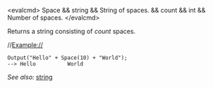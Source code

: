 \<evalcmd\> Space && string && String of spaces. && count && int && Number of spaces. \</evalcmd\>

Returns a string consisting of *count* spaces.

//<Example://>

    Output("Hello" + Space(10) + "World");
    --> Hello          World

*See also:* [string](string.md)
